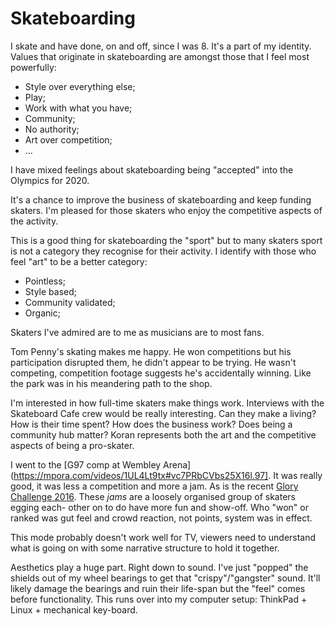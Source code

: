 # Skateboarding

I skate and have done, on and off, since I was 8. It's a part of my
identity. Values that originate in skateboarding are amongst those
that I feel most powerfully:

* Style over everything else;
* Play;
* Work with what you have;
* Community;
* No authority;
* Art over competition;
* ...

I have mixed feelings about skateboarding being "accepted" into the
Olympics for 2020.

It's a chance to improve the business of skateboarding and keep
funding skaters. I'm pleased for those skaters who enjoy the
competitive aspects of the activity.

This is a good thing for skateboarding the "sport" but to many
skaters sport is not a category they recognise for their activity.
I identify with those who feel "art" to be a better category:

* Pointless;
* Style based;
* Community validated;
* Organic;

Skaters I've admired are to me as musicians are to most fans.

Tom Penny's skating makes me happy. He won competitions but
his participation disrupted them, he didn't appear to be trying.
He wasn't competing, competition footage suggests he's accidentally
winning. Like the park was in his meandering path to the shop.

I'm interested in how full-time skaters make things work.
Interviews with the Skateboard Cafe crew would be really interesting.
Can they make a living? How is their time spent? How does the
business work? Does being a community hub matter? Koran represents
both the art and the competitive aspects of being a pro-skater.

I went to the [G97 comp at Wembley Arena](https://mpora.com/videos/1UL4Lt9tx#vc7PRbCVbs25X16l.97].
It was really good, it was less a competition and more a jam. As is
the recent [Glory Challenge 2016](http://www.thrashermagazine.com/articles/videos/dime-s-glory-challenge-2016-video/).
These _jams_ are a loosely organised group of skaters egging each-
other on to do have more fun and show-off. Who "won" or ranked was 
gut feel and crowd reaction, not points, system was in effect.

This mode probably doesn't work well for TV, viewers need to 
understand what is going on with some narrative structure to hold 
it together.

Aesthetics play a huge part. Right down to sound. I've just "popped"
the shields out of my wheel bearings to get that "crispy"/"gangster"
sound. It'll likely damage the bearings and ruin their life-span 
but the "feel" comes before functionality. This runs over into my 
computer setup: ThinkPad + Linux + mechanical key-board.
